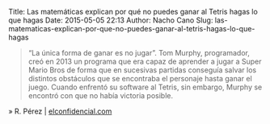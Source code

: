 Title: Las matemáticas explican por qué no puedes ganar al Tetris hagas lo que hagas
Date: 2015-05-05 22:13
Author: Nacho Cano
Slug: las-matematicas-explican-por-que-no-puedes-ganar-al-tetris-hagas-lo-que-hagas

> “La única forma de ganar es no jugar”. Tom Murphy, programador, creó
> en 2013 un programa que era capaz de aprender a jugar a Super Mario
> Bros de forma que en sucesivas partidas conseguía salvar los distintos
> obstáculos que se encontraba el personaje hasta ganar el juego. Cuando
> enfrentó su software al Tetris, sin embargo, Murphy se encontró con
> que no había victoria posible.

» R. Pérez | [elconfidencial.com][]

  [elconfidencial.com]: http://www.elconfidencial.com/tecnologia/2015-05-02/las-matematicas-explican-por-que-no-puedes-ganar-al-tetris-hagas-lo-que-hagas_786085/
    "Las matemáticas explican por qué no puedes ganar al Tetris hagas lo que hagas"
